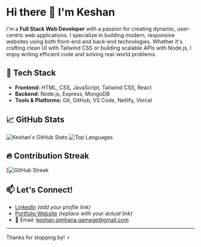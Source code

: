 # Hi there 👋 I'm Keshan

I'm a **Full Stack Web Developer** with a passion for creating dynamic, user-centric web applications. I specialize in building modern, responsive websites using both front-end and back-end technologies. Whether it's crafting clean UI with Tailwind CSS or building scalable APIs with Node.js, I enjoy writing efficient code and solving real-world problems.

## 🔧 Tech Stack
- **Frontend:** HTML, CSS, JavaScript, Tailwind CSS, React
- **Backend:** Node.js, Express, MongoDB
- **Tools & Platforms:** Git, GitHub, VS Code, Netlify, Vercel

## 📈 GitHub Stats

![Keshan's GitHub Stats](https://github.com/keshangamage)
![Top Languages](https://github.com/keshangamage)

## 🔥 Contribution Streak

[![GitHub Streak](https://github.com/keshangamage)

## 📫 Let's Connect!
- [LinkedIn](https://www.linkedin.com/in/keshan-dev/) *(add your profile link)*
- [Portfolio Website](https://keshangamage.com) *(replace with your actual link)*
- 📧 Email: keshan.gimhana.gamage@gmail.com

---

Thanks for stopping by! ⭐
